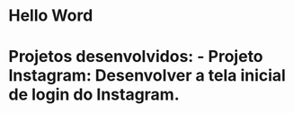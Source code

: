 
<h1>Hello Word <h1>
Projetos desenvolvidos:
  - Projeto Instagram: Desenvolver a tela inicial de login do Instagram.

